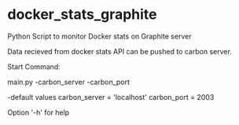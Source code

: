# docker_stats_graphite
Python Script to monitor Docker stats on Graphite server

Data recieved from docker stats API can be pushed to carbon server.


Start Command:

main.py -carbon_server <graphite server> -carbon_port <carbon port>

-default values
 carbon_server = 'localhost'
 carbon_port = 2003

Option '-h' for help

